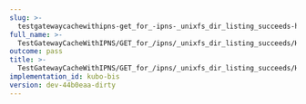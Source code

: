 ```yaml
---
slug: >-
  testgatewaycachewithipns-get_for_-ipns-_unixfs_dir_listing_succeeds-header_x-ipfs-path
full_name: >-
  TestGatewayCacheWithIPNS/GET_for_/ipns/_unixfs_dir_listing_succeeds/Header_X-Ipfs-Path
outcome: pass
title: >-
  TestGatewayCacheWithIPNS/GET_for_/ipns/_unixfs_dir_listing_succeeds/Header_X-Ipfs-Path
implementation_id: kubo-bis
version: dev-44b0eaa-dirty
---
```


